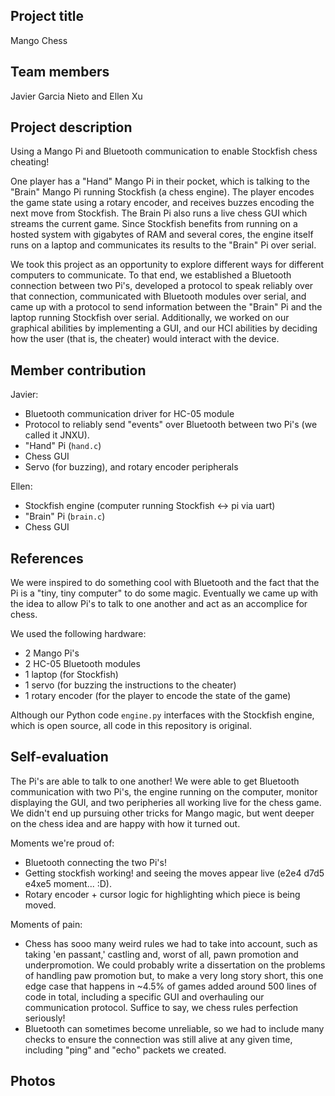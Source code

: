 ## Project title

Mango Chess

## Team members

Javier Garcia Nieto and Ellen Xu

## Project description

Using a Mango Pi and Bluetooth communication to enable Stockfish chess cheating!

One player has a "Hand" Mango Pi in their pocket, which is talking to the "Brain" Mango Pi running Stockfish (a chess engine). The player encodes the game state using a rotary encoder, and receives buzzes encoding the next move from Stockfish. The Brain Pi also runs a live chess GUI which streams the current game. Since Stockfish benefits from running on a hosted system with gigabytes of RAM and several cores, the engine itself runs on a laptop and communicates its results to the "Brain" Pi over serial.

We took this project as an opportunity to explore different ways for different computers to communicate. To that end, we established a Bluetooth connection between two Pi's, developed a protocol to speak reliably over that connection, communicated with Bluetooth modules over serial, and came up with a protocol to send information between the "Brain" Pi and the laptop running Stockfish over serial. Additionally, we worked on our graphical abilities by implementing a GUI, and our HCI abilities by deciding how the user (that is, the cheater) would interact with the device.

## Member contribution

Javier:

- Bluetooth communication driver for HC-05 module
- Protocol to reliably send "events" over Bluetooth between two Pi's (we called it JNXU).
- "Hand" Pi (`hand.c`)
- Chess GUI
- Servo (for buzzing), and rotary encoder peripherals

Ellen:

- Stockfish engine (computer running Stockfish <-> pi via uart)
- "Brain" Pi (`brain.c`)
- Chess GUI

## References

We were inspired to do something cool with Bluetooth and the fact that the Pi is a "tiny, tiny computer" to do some magic. Eventually we came up with the idea to allow Pi's to talk to one another and act as an accomplice for chess.

We used the following hardware:
 - 2 Mango Pi's
 - 2 HC-05 Bluetooth modules
 - 1 laptop (for Stockfish)
 - 1 servo (for buzzing the instructions to the cheater)
 - 1 rotary encoder (for the player to encode the state of the game)

Although our Python code `engine.py` interfaces with the Stockfish engine, which is open source, all code in this repository is original.

## Self-evaluation

The Pi's are able to talk to one another! We were able to get Bluetooth communication with two Pi's, the engine running on the computer, monitor displaying the GUI, and two peripheries all working live for the chess game. We didn't end up pursuing other tricks for Mango magic, but went deeper on the chess idea and are happy with how it turned out.

Moments we're proud of:

 - Bluetooth connecting the two Pi's!
 - Getting stockfish working! and seeing the moves appear live (e2e4 d7d5 e4xe5 moment... :D).
 - Rotary encoder + cursor logic for highlighting which piece is being moved.

Moments of pain:
 - Chess has sooo many weird rules we had to take into account, such as taking 'en passant,' castling and, worst of all, pawn promotion and underpromotion. We could probably write a dissertation on the problems of handling paw promotion but, to make a very long story short, this one edge case that happens in ~4.5% of games added around 500 lines of code in total, including a specific GUI and overhauling our communication protocol. Suffice to say, we chess rules perfection seriously!
 - Bluetooth can sometimes become unreliable, so we had to include many checks to ensure the connection was still alive at any given time, including "ping" and "echo" packets we created.

## Photos
